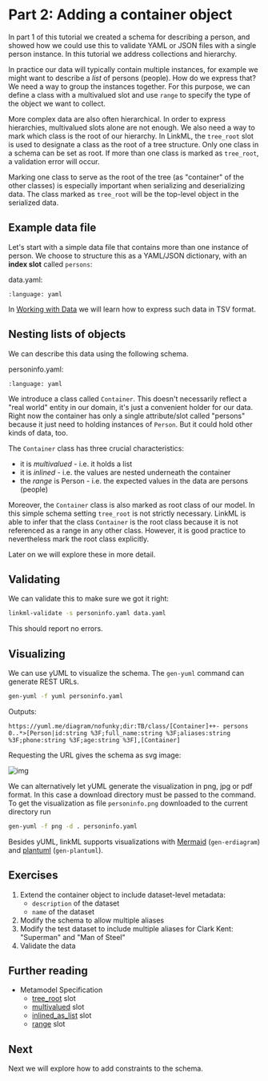 # Part 2: Adding a container object

In part 1 of this tutorial we created a schema for describing a person,
and showed how we could use this to validate YAML or JSON files with a
single person instance.
In this tutorial we address collections and hierarchy.

In practice our data will typically contain multiple instances, for example we might want to describe a *list* of persons (people).
How do we express that? We need a way to group the instances together.
For this purpose, we can define a class with a multivalued slot and use `range` to specify the type of the object we want to collect.

More complex data are also often hierarchical.
In order to express hierarchies, multivalued slots alone are not enough.
We also need a way to mark which class is the root of our hierarchy.
In LinkML, the `tree_root` slot is used to designate a class as the root of a tree structure.
Only one class in a schema can be set as root.
If more than one class is marked as `tree_root`, a validation error will occur.

Marking one class to serve as the root of the tree (as "container" of the other classes) is especially important when serializing and deserializing data.
The class marked as `tree_root` will be the top-level object in the serialized data.

## Example data file

Let's start with a simple data file that contains more than one instance of person. We choose to structure this as a YAML/JSON dictionary, with an **index slot** called `persons`:

data.yaml:

```{literalinclude} ../../examples/tutorial/tutorial02/data.yaml
:language: yaml
```

In [Working with Data](../data/csvs) we will learn how to express such data in TSV format.

## Nesting lists of objects

We can describe this data using the following schema.

personinfo.yaml:

```{literalinclude} ../../examples/tutorial/tutorial02/personinfo.yaml
:language: yaml
```

We introduce a class called `Container`.
This doesn't necessarily reflect a "real world" entity in our domain, it's just a convenient holder for our data.
Right now the container has only a single attribute/slot called "persons" because it just need to holding instances of `Person`.
But it could hold other kinds of data, too.

The `Container` class has three crucial characteristics:

- it is *multivalued* - i.e. it holds a list
- it is *inlined* - i.e. the values are nested underneath the container
- the *range* is Person - i.e. the expected values in the data are persons (people)

Moreover, the `Container` class is also marked as root class of our model.
In this simple schema setting `tree_root` is not strictly necessary.
LinkML is able to infer that the class `Container` is the root class because it is not referenced as a range in any other class.
However, it is good practice to nevertheless mark the root class explicitly.

Later on we will explore these in more detail.

## Validating

We can validate this to make sure we got it right:

```bash
linkml-validate -s personinfo.yaml data.yaml
```

This should report no errors.

## Visualizing

We can use yUML to visualize the schema. The `gen-yuml` command can generate REST URLs.

```bash
gen-yuml -f yuml personinfo.yaml
```

Outputs:

```text
https://yuml.me/diagram/nofunky;dir:TB/class/[Container]++- persons 0..*>[Person|id:string %3F;full_name:string %3F;aliases:string %3F;phone:string %3F;age:string %3F],[Container]
```

Requesting the URL gives the schema as svg image:

![img](https://yuml.me/diagram/nofunky;dir:TB/class/[Container]++-%20persons%200..*>[Person|id:string%20%3F;full_name:string%20%3F;aliases:string%20%3F;phone:string%20%3F;age:string%20%3F],[Container])

We can alternatively let yUML generate the visualization in png, jpg or pdf format.
In this case a download directory must be passed to  the command.
To get the visualization as file `personinfo.png` downloaded to the current directory run

```bash
gen-yuml -f png -d . personinfo.yaml
```

Besides yUML, linkML supports visualizations with [Mermaid](#../generators/erdiagram) (`gen-erdiagram`) and [plantuml](https://plantuml.com/) (`gen-plantuml`).

## Exercises

1. Extend the container object to include dataset-level metadata:
   - `description` of the dataset
   - `name` of the dataset
2. Modify the schema to allow multiple aliases
3. Modify the test dataset to include multiple aliases for Clark Kent: "Superman" and "Man of Steel"
4. Validate the data

## Further reading

- Metamodel Specification
  - [tree_root](https://w3id.org/linkml/tree_root) slot
  - [multivalued](https://w3id.org/linkml/multivalued) slot
  - [inlined_as_list](https://w3id.org/linkml/inlined_as_list) slot
  - [range](https://w3id.org/linkml/range) slot

## Next

Next we will explore how to add constraints to the schema.
